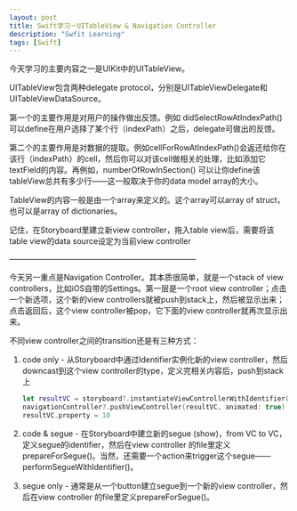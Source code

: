 ```yaml
---
layout: post
title: Swift学习－UITableView & Navigation Controller
description: "Swfit Learning"
tags: [Swift]
---
```


今天学习的主要内容之一是UIKit中的UITableView。

UITableView包含两种delegate protocol，分别是UITableViewDelegate和UITableViewDataSource。

第一个的主要作用是对用户的操作做出反馈。例如 didSelectRowAtIndexPath()可以define在用户选择了某个行（indexPath）之后，delegate可做出的反馈。

第二个的主要作用是对数据的提取。例如cellForRowAtIndexPath()会返还给你在该行（indexPath）的cell，然后你可以对该cell做相关的处理，比如添加它textField的内容。再例如，numberOfRowInSection() 可以让你define该tableView总共有多少行——这一般取决于你的data model array的大小。

TableView的内容一般是由一个array来定义的。这个array可以array of struct，也可以是array of dictionaries。

记住，在Storyboard里建立新view controller，拖入table view后，需要将该table view的data source设定为当前view controller

————————————————————————

今天另一重点是Navigation Controller。其本质很简单，就是一个stack of view controllers，比如iOS自带的Settings。第一层是一个root view controller；点击一个新选项，这个新的view controllers就被push到stack上，然后被显示出来；点击返回后，这个view controller被pop，它下面的view controller就再次显示出来。

不同view controller之间的transition还是有三种方式：

1. code only - 从Storyboard中通过Identifier实例化新的view controller，然后downcast到这个view controller的type，定义完相关内容后，push到stack上

	```swift
	let resultVC = storyboard?.instantiateViewControllerWithIdentifier("ResultViewController") as! ResultViewController
	navigationController?.pushViewController(resultVC, animated: true)
	resultVC.property = 10
	```

2. code & segue - 在Storyboard中建立新的segue (show)，from VC to VC，定义segue的identifier，然后在view controller 的file里定义prepareForSegue()。当然，还需要一个action来trigger这个segue——performSegueWithIdentifier()。
3. segue only - 通常是从一个button建立segue到一个新的view controller，然后在view controller 的file里定义prepareForSegue()。
